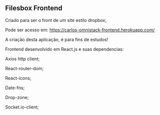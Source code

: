## Filesbox Frontend

Criado para ser o front de um site estilo dropbox;

Pode ser acesso em: https://carlos-omnistack-frontend.herokuapp.com/

A criação desta aplicação, é para fins de estudos!

Frontend desenvolvido em React.js e suas dependencias:

Axios http client;

React-router-dom;

React-icons;

Date-fns;

Drop-zone;

Socket.io-client;


